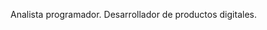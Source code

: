 Analista programador.
Desarrollador de productos digitales.





<!---
BogarPM/BogarPM is a ✨ special ✨ repository because its `README.md` (this file) appears on your GitHub profile.
You can click the Preview link to take a look at your changes.
--->
